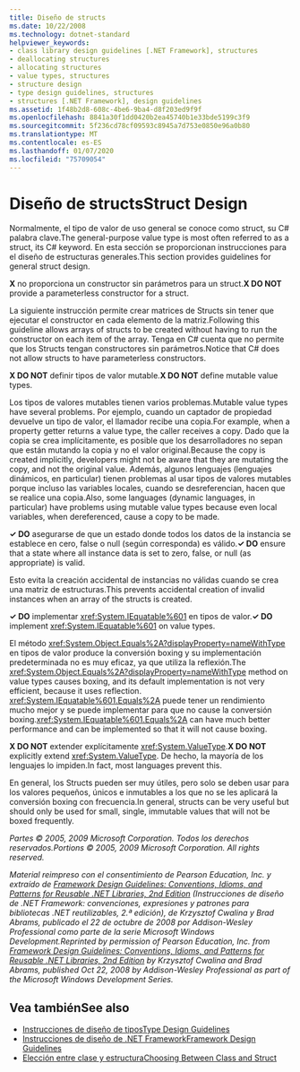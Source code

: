 ```yaml
---
title: Diseño de structs
ms.date: 10/22/2008
ms.technology: dotnet-standard
helpviewer_keywords:
- class library design guidelines [.NET Framework], structures
- deallocating structures
- allocating structures
- value types, structures
- structure design
- type design guidelines, structures
- structures [.NET Framework], design guidelines
ms.assetid: 1f48b2d8-608c-4be6-9ba4-d8f203ed9f9f
ms.openlocfilehash: 8841a30f1dd0420b2ea45740b1e33bde5199c3f9
ms.sourcegitcommit: 5f236cd78cf09593c8945a7d753e0850e96a0b80
ms.translationtype: MT
ms.contentlocale: es-ES
ms.lasthandoff: 01/07/2020
ms.locfileid: "75709054"
---
```

# <a name="struct-design"></a><span data-ttu-id="d273e-102">Diseño de structs</span><span class="sxs-lookup"><span data-stu-id="d273e-102">Struct Design</span></span>
<span data-ttu-id="d273e-103">Normalmente, el tipo de valor de uso general se conoce como struct, su C# palabra clave.</span><span class="sxs-lookup"><span data-stu-id="d273e-103">The general-purpose value type is most often referred to as a struct, its C# keyword.</span></span> <span data-ttu-id="d273e-104">En esta sección se proporcionan instrucciones para el diseño de estructuras generales.</span><span class="sxs-lookup"><span data-stu-id="d273e-104">This section provides guidelines for general struct design.</span></span>  
  
 <span data-ttu-id="d273e-105">**X** no proporciona un constructor sin parámetros para un struct.</span><span class="sxs-lookup"><span data-stu-id="d273e-105">**X DO NOT** provide a parameterless constructor for a struct.</span></span>  
  
 <span data-ttu-id="d273e-106">La siguiente instrucción permite crear matrices de Structs sin tener que ejecutar el constructor en cada elemento de la matriz.</span><span class="sxs-lookup"><span data-stu-id="d273e-106">Following this guideline allows arrays of structs to be created without having to run the constructor on each item of the array.</span></span> <span data-ttu-id="d273e-107">Tenga en C# cuenta que no permite que los Structs tengan constructores sin parámetros.</span><span class="sxs-lookup"><span data-stu-id="d273e-107">Notice that C# does not allow structs to have parameterless constructors.</span></span>  
  
 <span data-ttu-id="d273e-108">**X DO NOT** definir tipos de valor mutable.</span><span class="sxs-lookup"><span data-stu-id="d273e-108">**X DO NOT** define mutable value types.</span></span>  
  
 <span data-ttu-id="d273e-109">Los tipos de valores mutables tienen varios problemas.</span><span class="sxs-lookup"><span data-stu-id="d273e-109">Mutable value types have several problems.</span></span> <span data-ttu-id="d273e-110">Por ejemplo, cuando un captador de propiedad devuelve un tipo de valor, el llamador recibe una copia.</span><span class="sxs-lookup"><span data-stu-id="d273e-110">For example, when a property getter returns a value type, the caller receives a copy.</span></span> <span data-ttu-id="d273e-111">Dado que la copia se crea implícitamente, es posible que los desarrolladores no sepan que están mutando la copia y no el valor original.</span><span class="sxs-lookup"><span data-stu-id="d273e-111">Because the copy is created implicitly, developers might not be aware that they are mutating the copy, and not the original value.</span></span> <span data-ttu-id="d273e-112">Además, algunos lenguajes (lenguajes dinámicos, en particular) tienen problemas al usar tipos de valores mutables porque incluso las variables locales, cuando se desreferencian, hacen que se realice una copia.</span><span class="sxs-lookup"><span data-stu-id="d273e-112">Also, some languages (dynamic languages, in particular) have problems using mutable value types because even local variables, when dereferenced, cause a copy to be made.</span></span>  
  
 <span data-ttu-id="d273e-113">**✓ DO** asegurarse de que un estado donde todos los datos de la instancia se establece en cero, false o null (según corresponda) es válido.</span><span class="sxs-lookup"><span data-stu-id="d273e-113">**✓ DO** ensure that a state where all instance data is set to zero, false, or null (as appropriate) is valid.</span></span>  
  
 <span data-ttu-id="d273e-114">Esto evita la creación accidental de instancias no válidas cuando se crea una matriz de estructuras.</span><span class="sxs-lookup"><span data-stu-id="d273e-114">This prevents accidental creation of invalid instances when an array of the structs is created.</span></span>  
  
 <span data-ttu-id="d273e-115">**✓ DO** implementar <xref:System.IEquatable%601> en tipos de valor.</span><span class="sxs-lookup"><span data-stu-id="d273e-115">**✓ DO** implement <xref:System.IEquatable%601> on value types.</span></span>  
  
 <span data-ttu-id="d273e-116">El método <xref:System.Object.Equals%2A?displayProperty=nameWithType> en tipos de valor produce la conversión boxing y su implementación predeterminada no es muy eficaz, ya que utiliza la reflexión.</span><span class="sxs-lookup"><span data-stu-id="d273e-116">The <xref:System.Object.Equals%2A?displayProperty=nameWithType> method on value types causes boxing, and its default implementation is not very efficient, because it uses reflection.</span></span> <span data-ttu-id="d273e-117"><xref:System.IEquatable%601.Equals%2A> puede tener un rendimiento mucho mejor y se puede implementar para que no cause la conversión boxing.</span><span class="sxs-lookup"><span data-stu-id="d273e-117"><xref:System.IEquatable%601.Equals%2A> can have much better performance and can be implemented so that it will not cause boxing.</span></span>  
  
 <span data-ttu-id="d273e-118">**X DO NOT** extender explícitamente <xref:System.ValueType>.</span><span class="sxs-lookup"><span data-stu-id="d273e-118">**X DO NOT** explicitly extend <xref:System.ValueType>.</span></span> <span data-ttu-id="d273e-119">De hecho, la mayoría de los lenguajes lo impiden.</span><span class="sxs-lookup"><span data-stu-id="d273e-119">In fact, most languages prevent this.</span></span>  
  
 <span data-ttu-id="d273e-120">En general, los Structs pueden ser muy útiles, pero solo se deben usar para los valores pequeños, únicos e inmutables a los que no se les aplicará la conversión boxing con frecuencia.</span><span class="sxs-lookup"><span data-stu-id="d273e-120">In general, structs can be very useful but should only be used for small, single, immutable values that will not be boxed frequently.</span></span>  
  
 <span data-ttu-id="d273e-121">*Partes © 2005, 2009 Microsoft Corporation. Todos los derechos reservados.*</span><span class="sxs-lookup"><span data-stu-id="d273e-121">*Portions © 2005, 2009 Microsoft Corporation. All rights reserved.*</span></span>  
  
 <span data-ttu-id="d273e-122">*Material reimpreso con el consentimiento de Pearson Education, Inc. y extraído de [Framework Design Guidelines: Conventions, Idioms, and Patterns for Reusable .NET Libraries, 2nd Edition](https://www.informit.com/store/framework-design-guidelines-conventions-idioms-and-9780321545619) (Instrucciones de diseño de .NET Framework: convenciones, expresiones y patrones para bibliotecas .NET reutilizables, 2.ª edición), de Krzysztof Cwalina y Brad Abrams, publicado el 22 de octubre de 2008 por Addison-Wesley Professional como parte de la serie Microsoft Windows Development.*</span><span class="sxs-lookup"><span data-stu-id="d273e-122">*Reprinted by permission of Pearson Education, Inc. from [Framework Design Guidelines: Conventions, Idioms, and Patterns for Reusable .NET Libraries, 2nd Edition](https://www.informit.com/store/framework-design-guidelines-conventions-idioms-and-9780321545619) by Krzysztof Cwalina and Brad Abrams, published Oct 22, 2008 by Addison-Wesley Professional as part of the Microsoft Windows Development Series.*</span></span>  
  
## <a name="see-also"></a><span data-ttu-id="d273e-123">Vea también</span><span class="sxs-lookup"><span data-stu-id="d273e-123">See also</span></span>

- [<span data-ttu-id="d273e-124">Instrucciones de diseño de tipos</span><span class="sxs-lookup"><span data-stu-id="d273e-124">Type Design Guidelines</span></span>](../../../docs/standard/design-guidelines/type.md)
- [<span data-ttu-id="d273e-125">Instrucciones de diseño de .NET Framework</span><span class="sxs-lookup"><span data-stu-id="d273e-125">Framework Design Guidelines</span></span>](../../../docs/standard/design-guidelines/index.md)
- [<span data-ttu-id="d273e-126">Elección entre clase y estructura</span><span class="sxs-lookup"><span data-stu-id="d273e-126">Choosing Between Class and Struct</span></span>](../../../docs/standard/design-guidelines/choosing-between-class-and-struct.md)
